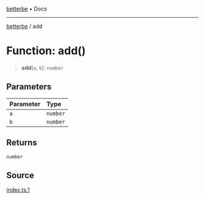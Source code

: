 [betterbe](../README.md) • Docs

---

[betterbe](../README.md) / add

# Function: add()

> **add**(`a`, `b`): `number`

## Parameters

| Parameter | Type     |
| :-------- | :------- |
| `a`       | `number` |
| `b`       | `number` |

## Returns

`number`

## Source

[index.ts:1](https://github.com/ericvera/betterbe/blob/main/src/index.ts#L1)
